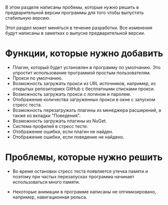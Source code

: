 В этом разделе написаны пробемы, которые нужно решить в предварительной версии программы для того чтобы выпустить стабильную версию.

Этот раздел может меняться в течение разработки. Все изменения будут написаны в заметках о выпуске предварительной версии.

# Функции, которые нужно добавить

- Плагин, который будет установлен в программу по умолчанию. Это упростит использование программой простым пользователям.
- Прокси по умолчанию.
- Возможность загружать прокси из URL источников, например, из открытых репозиториех GitHub с бесплатными списками прокси.
- Возможность загружать прокси с логином и паролем.
- Отображение количества загруженных прокси в окне с запуском стресс теста.
- Возможность перезагружать плагины из менеджера расширений, а также из вкладки "Поведения".
- Возможность загружать плагины из NuGet.
- Система профилей в стресс тесте.
- Отображение ошибки, если плагин не найден.
- Отображение ошибки, если поведение не найдено.



# Проблемы, которые нужно решить

- Во время остановки стресс теста появляется утечка памяти и поэтому при частых перезапусках программа начинает использоваться много памяти.

- Некоторые анимации в программе написаны не оптимизировано, например, навигационная рельса. 



